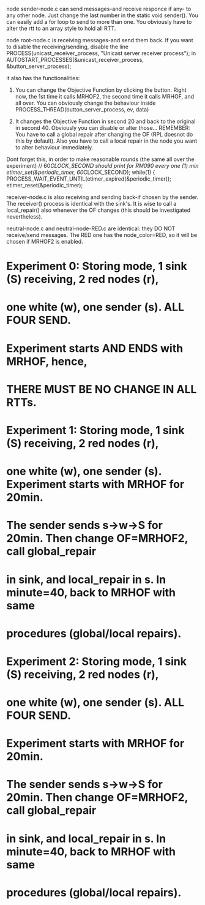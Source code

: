 node sender-node.c can send messages-and receive responce if any- to any other node. Just change the last number in the static void sender(). You can easily add a for loop to send to more than one. You obviously have to alter the rtt to an array style to hold all RTT.

node root-node.c is receiving messages-and send them back. If you want to disable the receiving/sending, disable the line 
PROCESS(unicast_receiver_process, "Unicast server receiver process");
in 
AUTOSTART_PROCESSES(&unicast_receiver_process, &button_server_process);

it also has the functionalities: 
1. You can change the Objective Function by clicking the button. Right now, the 1st time it calls MRHOF2, the second time it calls MRHOF, and all over. You can obviously change the behaviour inside 
PROCESS_THREAD(button_server_process, ev, data)

2. It changes the Objective Function in second 20 and back to the original in second 40. Obviously you can disable or alter those...
REMEMBER: You have to call a global repair after changing the OF (RPL doesnot do this by default). Also you have to call a local repair in the node you want to alter behaviour immediately.

Dont forget this, in order to make reasonable rounds (the same all over the experiment)
  // 60*CLOCK_SECOND should print for RM090 every one (1)  min
  etimer_set(&periodic_timer, 60*CLOCK_SECOND);
  while(1) {
    PROCESS_WAIT_EVENT_UNTIL(etimer_expired(&periodic_timer));
    etimer_reset(&periodic_timer);


receiver-node.c is also receiving and sending back-if chosen by the sender. The receiver() process is identical with the sink's. It is wise to call a local_repair() also whenever the OF changes (this should be investigated nevertheless).

neutral-node.c and neutral-node-RED.c are identical: they DO NOT receive/send messages. The RED one has the node_color=RED, so it will be chosen if MRHOF2 is enabled. 

# Experiment 0: Storing mode, 1 sink (S) receiving, 2 red nodes (r), 
# one white (w), one sender (s). ALL FOUR SEND.
# Experiment starts AND ENDS with MRHOF, hence,
# THERE MUST BE NO CHANGE IN ALL RTTs.

# Experiment 1: Storing mode, 1 sink (S) receiving, 2 red nodes (r), 
# one white (w), one sender (s). Experiment starts with MRHOF for 20min. 
# The sender sends s->w->S for 20min. Then change OF=MRHOF2, call global_repair
# in sink, and local_repair in s. In minute=40, back to MRHOF with same
# procedures (global/local repairs).

# Experiment 2: Storing mode, 1 sink (S) receiving, 2 red nodes (r), 
# one white (w), one sender (s). ALL FOUR SEND.
# Experiment starts with MRHOF for 20min. 
# The sender sends s->w->S for 20min. Then change OF=MRHOF2, call global_repair
# in sink, and local_repair in s. In minute=40, back to MRHOF with same
# procedures (global/local repairs).
